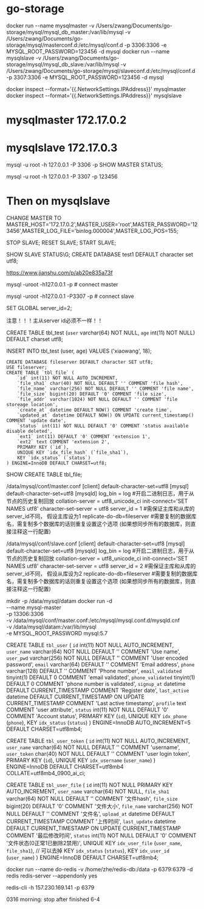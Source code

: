# go-storage
docker run --name mysqlmaster -v /Users/zwang/Documents/go-storage/mysql/mysql_db_master:/var/lib/mysql -v /Users/zwang/Documents/go-storage/mysql/masterconf.d:/etc/mysql/conf.d -p 3306:3306 -e MYSQL_ROOT_PASSWORD=123456 -d mysql
docker run --name mysqlslave -v /Users/zwang/Documents/go-storage/mysql/mysql_db_slave:/var/lib/mysql -v /Users/zwang/Documents/go-storage/mysql/slaveconf.d:/etc/mysql/conf.d -p 3307:3306 -e MYSQL_ROOT_PASSWORD=123456 -d mysql

docker inspect --format='{{.NetworkSettings.IPAddress}}' mysqlmaster
docker inspect --format='{{.NetworkSettings.IPAddress}}' mysqlslave
# mysqlmaster 172.17.0.2
# mysqlslave 172.17.0.3

mysql -u root -h 127.0.0.1 -P 3306 -p
SHOW MASTER STATUS;

mysql -u root -h 127.0.0.1 -P 3307 -p
123456

# Then on mysqlslave
CHANGE MASTER TO MASTER_HOST='172.17.0.2',MASTER_USER='root',MASTER_PASSWORD='123456',MASTER_LOG_FILE='binlog.000004',MASTER_LOG_POS=155;

STOP SLAVE;
RESET SLAVE;
START SLAVE;

SHOW SLAVE STATUS\G;
CREATE DATABASE test1 DEFAULT character set utf8;

https://www.jianshu.com/p/ab20e835a73f

mysql -uroot -h127.0.0.1 -p # connect master

mysql -uroot -h127.0.0.1 -P3307 -p # connect slave

SET GLOBAL server_id=2;

注意！！！主从server id必须不一样！！

CREATE TABLE tbl_test (`user` varchar(64) NOT NULL, `age` int(11) NOT NULL) DEFAULT charset utf8;

INSERT INTO tbl_test (user, age) VALUES ('xiaowang', 18);


```
CREATE DATABASE fileserver DEFAULT character SET utf8;
USE fileserver;
CREATE TABLE `tbl_file` (
    `id` int(11) NOT NULL AUTO_INCREMENT,
    `file_sha1` char(40) NOT NULL DEFAULT '' COMMENT 'file hash',
    `file_name` varchar(256) NOT NULL DEFAULT '' COMMENT 'file name',
    `file_size` bigint(20) DEFAULT '0' COMMENT 'file size',
    `file_addr` varchar(1024) NOT NULL DEFAULT '' COMMENT 'file storeage location',
    `create_at` datetime DEFAULT NOW() COMMENT 'create time',
    `updated_at` datetime DEFAULT NOW() ON UPDATE current_timestamp() COMMENT 'update date',
    `status` int(11) NOT NULL DEFAULT '0' COMMENT 'status available disable deleted',
    `ext1` int(11) DEFAULT '0' COMMENT 'extension 1',
    `ext2` text COMMENT 'extension 2',
    PRIMARY KEY (`id`),
    UNIQUE KEY `idx_file_hash` (`file_sha1`),
    KEY `idx_status` (`status`)
) ENGINE=InnoDB DEFAULT CHARSET=utf8;
```

SHOW CREATE TABLE tbl_file;

/data/mysql/conf/master.conf
[client]
default-character-set=utf8
[mysql]
default-character-set=utf8
[mysqld]
log_bin = log  #开启二进制日志，用于从节点的历史复制回放
collation-server = utf8_unicode_ci
init-connect='SET NAMES utf8'
character-set-server = utf8
server_id = 1  #需保证主库和从库的server_id不同， 假设主库设为1
replicate-do-db=fileserver  #需要复制的数据库名，需复制多个数据库的话则重复设置这个选项 (如果想同步所有的数据库，则直接注释这一行配置)

/data/mysql/conf/slave.conf
[client]
default-character-set=utf8
[mysql]
default-character-set=utf8
[mysqld]
log_bin = log  #开启二进制日志，用于从节点的历史复制回放
collation-server = utf8_unicode_ci
init-connect='SET NAMES utf8'
character-set-server = utf8
server_id = 2  #需保证主库和从库的server_id不同， 假设从库设为2
replicate-do-db=fileserver  #需要复制的数据库名，需复制多个数据库的话则重复设置这个选项 (如果想同步所有的数据库，则直接注释这一行配置)


mkdir -p /data/mysql/datam
docker run -d \
    --name mysql-master \
    -p 13306:3306 \
    -v /data/mysql/conf/master.conf:/etc/mysql/mysql.conf.d/mysqld.cnf \
    -v /data/mysql/datam:/var/lib/mysql  \
    -e MYSQL_ROOT_PASSWORD
    mysql:5.7


CREATE TABLE `tbl_user` (
    `id` int(11) NOT NULL AUTO_INCREMENT,
    `user_name` varchar(64) NOT NULL DEFAULT '' COMMENT 'Use name',
    `user_pwd` varchar(256) NOT NULL DEFAULT '' COMMENT 'User encoded password',
    `email` varchar(64) DEFAULT '' COMMENT 'Email address',
    `phone` varchar(128) DEFAULT '' COMMENT 'Phone number',
    `email_validated` tinyint(1) DEFAULT 0 COMMENT 'email validated',
    `phone_validated` tinyint(1) DEFAULT 0 COMMENT 'phone number is validated',
    `signup_at` datetime DEFAULT CURRENT_TIMESTAMP COMMENT 'Register date',
    `last_active` datetime DEFAULT CURRENT_TIMESTAMP ON UPDATE CURRENT_TIMESTAMP COMMENT 'Last active timestamp',
    `profile` text COMMENT 'user attribute',
    `status` int(11) NOT NULL DEFAULT '0' COMMENT 'Account status',
    PRIMARY KEY (`id`),
    UNIQUE KEY `idx_phone` (`phone`),
    KEY `idx_status` (`status`)
) ENGINE=InnoDB AUTO_INCREMENT=5 DEFAULT CHARSET=utf8mb4;


CREATE TABLE `tbl_user_token` (
    `id` int(11) NOT NULL AUTO_INCREMENT,
    `user_name` varchar(64) NOT NULL DEFAULT '' COMMENT 'username',
    `user_token` char(40) NOT NULL DEFAULT '' COMMENT 'user login token',
    PRIMARY KEY (`id`),
    UNIQUE KEY `idx_username` (`user_name`)
) ENGINE=InnoDB DEFAULT CHARSET=utf8mb4 COLLATE=utf8mb4_0900_ai_ci;

CREATE TABLE `tbl_user_file` (
  `id` int(11) NOT NULL PRIMARY KEY AUTO_INCREMENT,
  `user_name` varchar(64) NOT NULL,
  `file_sha1` varchar(64) NOT NULL DEFAULT '' COMMENT '文件hash',
  `file_size` bigint(20) DEFAULT '0' COMMENT '文件大小',
  `file_name` varchar(256) NOT NULL DEFAULT '' COMMENT '文件名',
  `upload_at` datetime DEFAULT CURRENT_TIMESTAMP COMMENT '上传时间',
  `last_update` datetime DEFAULT CURRENT_TIMESTAMP 
          ON UPDATE CURRENT_TIMESTAMP COMMENT '最后修改时间',
  `status` int(11) NOT NULL DEFAULT '0' COMMENT '文件状态(0正常1已删除2禁用)',
  UNIQUE KEY `idx_user_file` (`user_name`, `file_sha1`), // 可以去掉
  KEY `idx_status` (`status`),
  KEY `idx_user_id` (`user_name`)
) ENGINE=InnoDB DEFAULT CHARSET=utf8mb4;

docker run --name do-redis -v /home/zhe/redis-db:/data -p 6379:6379 -d redis redis-server --appendonly yes

redis-cli -h 157.230.169.141 -p 6379

0316 morning: stop after finished 6-4